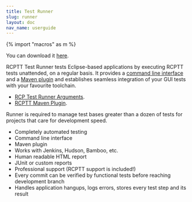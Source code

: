 ```yaml
---
title: Test Runner
slug: runner
layout: doc
nav_name: userguide
---
```


{% import "macros" as m %}

You can download it [here](https://eclipse.org/rcptt/download).

RCPTT Test Runner tests Eclipse-based applications by executing RCPTT tests unattended, on a regular basis. It provides a [command line interface]({{site.url}}/documentation/userguide/runner/arguments/) and a [Maven plugin]({{site.url}}/documentation/userguide/maven) and establishes seamless integration of your GUI tests with your favourite toolchain.

- [RCP Test Runner Arguments]({{site.url}}/documentation/userguide/runner/arguments/).
- [RCPTT Maven Plugin]({{site.url}}/documentation/userguide/maven).

Runner is required to manage test bases greater than a dozen of tests for projects that care for development speed.

- Completely automated testing
- Command line interface
- Maven plugin
- Works with Jenkins, Hudson, Bamboo, etc.
- Human readable HTML report
- JUnit or custom reports
- Professional support (RCPTT support is included!)
- Every commit can be verified by functional tests before reaching development branch
- Handles application hangups, logs errors, stores every test step and its result





